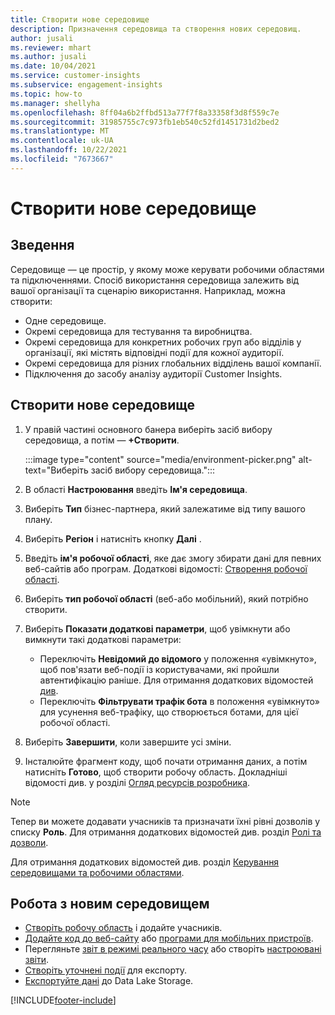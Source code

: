```yaml
---
title: Створити нове середовище
description: Призначення середовища та створення нових середовищ.
author: jusali
ms.reviewer: mhart
ms.author: jusali
ms.date: 10/04/2021
ms.service: customer-insights
ms.subservice: engagement-insights
ms.topic: how-to
ms.manager: shellyha
ms.openlocfilehash: 8ff04a6b2ffbd513a77f7f8a33358f3d8f559c7e
ms.sourcegitcommit: 31985755c7c973fb1eb540c52fd1451731d2bed2
ms.translationtype: MT
ms.contentlocale: uk-UA
ms.lasthandoff: 10/22/2021
ms.locfileid: "7673667"
---
```

# <a name="create-a-new-environment"></a>Створити нове середовище 

## <a name="overview"></a>Зведення

Середовище — це простір, у якому може керувати робочими областями та підключеннями. Спосіб використання середовища залежить від вашої організації та сценарію використання. Наприклад, можна створити:

- Одне середовище.
- Окремі середовища для тестування та виробництва.
- Окремі середовища для конкретних робочих груп або відділів у організації, які містять відповідні події для кожної аудиторії.
- Окремі середовища для різних глобальних відділень вашої компанії.
- Підключення до засобу аналізу аудиторії Customer Insights.

## <a name="create-a-new-environment"></a>Створити нове середовище

1. У правій частині основного банера виберіть засіб вибору середовища, а потім — **+Створити**.

   :::image type="content" source="media/environment-picker.png" alt-text="Виберіть засіб вибору середовища.":::

1. В області **Настроювання** введіть **Ім'я середовища**.

1. Виберіть **Тип** бізнес-партнера, який залежатиме від типу вашого плану.

1. Виберіть **Регіон** і натисніть кнопку **Далі** . 

1. Введіть **ім'я робочої області**, яке дає змогу збирати дані для певних веб-сайтів або програм. Додаткові відомості: [Створення робочої області](create-workspace.md).

1. Виберіть **тип робочої області** (веб-або мобільний), який потрібно створити. 

1. Виберіть **Показати додаткові параметри**, щоб увімкнути або вимкнути такі додаткові параметри:

   - Переключіть **Невідомий до відомого** у положення «увімкнуто», щоб пов'язати веб-події із користувачами, які пройшли автентифікацію раніше. Для отримання додаткових відомостей [див](unknown-to-known.md).
   - Переключіть **Фільтрувати трафік бота** в положення «увімкнуто» для усунення веб-трафіку, що створюється ботами, для цієї робочої області. 

1. Виберіть **Завершити**, коли завершите усі зміни. 

1. Інсталюйте фрагмент коду, щоб почати отримання даних, а потім натисніть **Готово**, щоб створити робочу область. Докладніші відомості див. у розділі [Огляд ресурсів розробника](developer-resources.md).

> [!NOTE]
> Тепер ви можете додавати учасників та призначати їхні рівні дозволів у списку **Роль**. Для отримання додаткових відомостей див. розділ [Ролі та дозволи](user-roles.md). 

Для отримання додаткових відомостей див. розділ [Керування середовищами та робочими областями](manage-environments-workspaces.md).

## <a name="work-with-your-new-environment"></a>Робота з новим середовищем

- [Створіть робочу область](../engagement-insights/create-workspace.md) і додайте учасників.
- [Додайте код до веб-сайту](../engagement-insights/instrument-website.md) або [програми для мобільних пристроїв](../engagement-insights/developer-resources.md#capture-events-from-mobile-apps).
- Перегляньте [звіт в режимі реального часу](../engagement-insights/view-reports.md) або створіть [настроювані звіти](../engagement-insights/custom-reports.md).
- [Створіть уточнені події](../engagement-insights/refined-events.md) для експорту.
- [Експортуйте дані](../engagement-insights/export-events.md) до Data Lake Storage.

[!INCLUDE[footer-include](../includes/footer-banner.md)]
